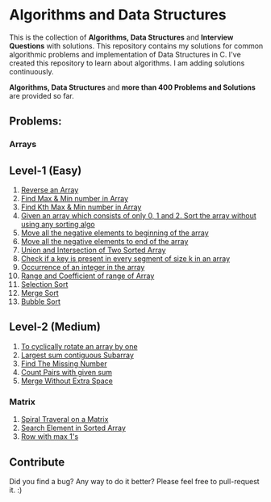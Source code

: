 # Algorithms and Data Structures

This is the collection of **Algorithms, Data Structures** and **Interview Questions** with solutions.
This repository contains my solutions for common algorithmic problems and implementation of Data Structures in C.
I've created this repository to learn about algorithms. I am adding solutions continuously. 


**Algorithms,  Data Structures** and **more than 400 Problems and Solutions** are provided so far.

## Problems:
  
### Arrays

## Level-1 (Easy)

1) [Reverse an Array](https://github.com/lakshaygoyal425/DS-Algorithmic-Questions/blob/main/Reverse%20Array.cpp)
2) [Find Max & Min number in Array](https://github.com/lakshaygoyal425/DS-Algorithmic-Questions/blob/main/Max%20Min%20in%20Array.cpp)
3) [Find Kth Max & Min number in Array](https://github.com/lakshaygoyal425/DS-Algorithmic-Questions/blob/main/Max%20Min%20kth%20in%20Array.cpp)
4) [Given an array which consists of only 0, 1 and 2. Sort the array without using any sorting algo](https://github.com/lakshaygoyal425/DS-Algorithmic-Questions/blob/main/Sort%20of%20an%20Array%200%2C1%2C2.cpp)
5) [Move all the negative elements to beginning of the array](https://github.com/lakshaygoyal425/DS-Algorithmic-Questions/blob/main/Move%20negative%20elements%20to%20beginning.cpp)
6) [Move all the negative elements to end of the array](https://github.com/lakshaygoyal425/DS-Algorithmic-Questions/blob/main/Move%20negative%20elements%20to%20end.cpp)
7) [Union and Intersection of Two Sorted Array](https://github.com/lakshaygoyal425/DS-Algorithmic-Questions/blob/main/Union%20and%20Intersection%20of%20two%20sorted%20array.cpp)
8) [Check if a key is present in every segment of size k in an array](https://github.com/lakshaygoyal425/DS-Algorithmic-Questions/blob/main/Key%20present%20in%20every%20segment.cpp)
9) [Occurrence of an integer in the array](https://github.com/lakshaygoyal425/DS-Algorithmic-Questions/blob/main/Occurence%20of%20an%20Integer%20in%20an%20Array.cpp)
10) [Range and Coefficient of range of Array](https://github.com/lakshaygoyal425/DS-Algorithmic-Questions/blob/main/Range%20and%20Coefficient%20of%20range%20of%20Array.cpp)
11) [Selection Sort](https://github.com/lakshaygoyal425/DS-Algorithmic-Questions/blob/main/Selection%20Sort.cpp)
12) [Merge Sort](https://github.com/lakshaygoyal425/DS-Algorithmic-Questions/blob/main/Merge%20Sort.cpp)
13) [Bubble Sort](https://github.com/lakshaygoyal425/DS-Algorithmic-Questions/blob/main/Bubble%20Sort.cpp)


## Level-2 (Medium)
1) [To cyclically rotate an array by one](https://github.com/lakshaygoyal425/DS-Algorithmic-Questions/blob/main/To%20cyclically%20rotate%20an%20array%20by%20one.cpp)
2) [Largest sum contiguous Subarray](https://github.com/lakshaygoyal425/DS-Algorithmic-Questions/blob/main/Largest%20sum%20contiguous%20Subarray.cpp)
3) [Find The Missing Number](https://github.com/lakshaygoyal425/DS-Algorithmic-Questions/blob/main/Find%20The%20Missing%20Number.cpp)
4) [Count Pairs with given sum](https://github.com/lakshaygoyal425/DS-Algorithmic-Questions/blob/main/Count%20Pairs%20with%20given%20sum.cpp)
5) [Merge Without Extra Space](https://github.com/lakshaygoyal425/DS-Algorithmic-Questions/blob/main/Merge%20Without%20Extra%20Space.cpp)


### Matrix

1) [Spiral Traveral on a Matrix](https://github.com/lakshaygoyal425/DS-Algorithmic-Questions/blob/main/Spiral%20Traveral%20on%20a%20Matrix.cpp)
2) [Search Element in Sorted Array](https://github.com/lakshaygoyal425/DS-Algorithmic-Questions/blob/main/Search%20Element%20in%20Sorted%20Array.cpp)
3) [Row with max 1's]()


## Contribute

Did you find a bug? Any way to do it better? Please feel free to pull-request it. :)
